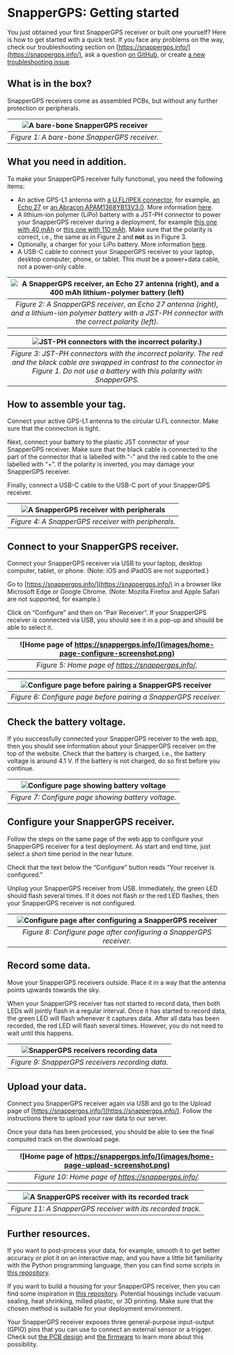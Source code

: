 # SnapperGPS: Getting started

You just obtained your first SnapperGPS receiver or built one yourself? Here is how to get started with a quick test. If you face any problems on the way, check our troubleshooting section on [https://snappergps.info/](https://snappergps.info/), ask a question [on GitHub](https://github.com/orgs/SnapperGPS/discussions), or create [a new troubleshooting issue](https://github.com/SnapperGPS/snappergps-pcb/issues).

## What is in the box?

SnapperGPS receivers come as assembled PCBs, but without any further protection or peripherals.

| ![A bare-bone SnapperGPS receiver](images/assembled.jpg) |
|:--:|
| *Figure 1: A bare-bone SnapperGPS receiver.* |

## What you need in addition.

To make your SnapperGPS receiver fully functional, you need the following items:
-	An active GPS-L1 antenna with [a U.FL/IPEX connector](https://en.wikipedia.org/wiki/Hirose_U.FL), for example, [an Echo 27](https://www.siretta.com/products/antennas/echo-27/) or [an Abracon APAM1368YB13V3.0](https://abracon.com/parametric/antennas/APAM1368YB13V3.0). More information [here](https://github.com/SnapperGPS/snappergps-pcb/discussions/10).
-	A lithium-ion polymer (LiPo) battery with a JST-PH connector to power your SnapperGPS receiver during a deployment, for example [this one with 40 mAh](https://www.sparkfun.com/products/13852) or [this one with 110 mAh](https://www.sparkfun.com/products/13853). Make sure that the polarity is correct, i.e., the same as in Figure 2 and **not** as in Figure 3.
-	Optionally, a charger for your LiPo battery. More information [here](https://github.com/SnapperGPS/snappergps-pcb/discussions/6).
-	A USB-C cable to connect your SnapperGPS receiver to your laptop, desktop computer, phone, or tablet. This must be a power+data cable, not a power-only cable.

| ![A SnapperGPS receiver, an Echo 27 antenna (right), and a 400 mAh lithium-polymer battery (left)](images/external-components.jpg) |
|:--:|
| *Figure 2: A SnapperGPS receiver, an Echo 27 antenna (right), and a lithium-ion polymer battery with a JST-PH connector with the correct polarity (left).* |

| ![JST-PH connectors with the incorrect polarity.)](images/wrong-jst-connector.jpg) |
|:--:|
| *Figure 3: JST-PH connectors with the incorrect polarity. The red and the black cable are swapped in contrast to the connector in Figure 1. Do not use a battery with this polarity with SnapperGPS.* |

## How to assemble your tag.

Connect your active GPS-L1 antenna to the circular U.FL connector. Make sure that the connection is tight.

Next, connect your battery to the plastic JST connector of your SnapperGPS receiver. Make sure that the black cable is connected to the part of the connector that is labelled with “-” and the red cable to the one labelled with “+”. If the polarity is inverted, you may damage your SnapperGPS receiver.

Finally, connect a USB-C cable to the USB-C port of your SnapperGPS receiver.

| ![A SnapperGPS receiver with peripherals](images/assembled-external-components.jpg) |
|:--:|
| *Figure 4: A SnapperGPS receiver with peripherals.* |

## Connect to your SnapperGPS receiver.

Connect your SnapperGPS receiver via USB to your laptop, desktop computer, tablet, or phone. (Note: iOS and iPadOS are not supported.)

Go to [https://snappergps.info/](https://snappergps.info/) in a browser like Microsoft Edge or Google Chrome. (Note: Mozilla Firefox and Apple Safari are not supported, for example.)

Click on “Configure” and then on “Pair Receiver”. If your SnapperGPS receiver is connected via USB, you should see it in a pop-up and should be able to select it.

| ![Home page of https://snappergps.info/](images/home-page-configure-screenshot.png) |
|:--:|
| *Figure 5: Home page of https://snappergps.info/.* |

| ![Configure page before pairing a SnapperGPS receiver](images/pair-receiver-screenshot.png) |
|:--:|
| *Figure 6: Configure page before pairing a SnapperGPS receiver.* |

## Check the battery voltage.

If you successfully connected your SnapperGPS receiver to the web app, then you should see information about your SnapperGPS receiver on the top of the website. Check that the battery is charged, i.e., the battery voltage is around 4.1 V. If the battery is not charged, do so first before you continue.

| ![Configure page showing battery voltage](images/check-battery-voltage-screenshot.png) |
|:--:|
| *Figure 7: Configure page showing battery voltage.* |

## Configure your SnapperGPS receiver.

Follow the steps on the same page of the web app to configure your SnapperGPS receiver for a test deployment. As start and end time, just select a short time period in the near future.

Check that the text below the “Configure” button reads “Your receiver is configured.”

Unplug your SnapperGPS receiver from USB. Immediately, the green LED should flash several times. If it does not flash or the red LED flashes, then your SnapperGPS receiver is not configured.

| ![Configure page after configuring a SnapperGPS receiver](images/configured-receiver-screenshot.png) |
|:--:|
| *Figure 8: Configure page after configuring a SnapperGPS receiver.* |

## Record some data.

Move your SnapperGPS receivers outside. Place it in a way that the antenna points upwards towards the sky.

When your SnapperGPS receiver has not started to record data, then both LEDs will jointly flash in a regular interval. Once it has started to record data, the green LED will flash whenever it captures data. After all data has been recorded, the red LED will flash several times. However, you do not need to wait until this happens.

| ![SnapperGPS receivers recording data](images/recording.jfif) |
|:--:|
| *Figure 9: SnapperGPS receivers recording data.* |

## Upload your data.

Connect you SnapperGPS receiver again via USB and go to the Upload page of [https://snappergps.info/](https://snappergps.info/). Follow the instructions there to upload your raw data to our server.

Once your data has been processed, you should be able to see the final computed track on the download page.


| ![Home page of https://snappergps.info/](images/home-page-upload-screenshot.png) |
|:--:|
| *Figure 10: Home page of https://snappergps.info/.* |

| ![A SnapperGPS receiver with its recorded track](images/app.jpg) |
|:--:|
| *Figure 11: A SnapperGPS receiver with its recorded track.* |

## Further resources.

If you want to post-process your data, for example, smooth it to get better accuracy or plot it on an interactive map, and you have a little bit familiarity with the Python programming language, then you can find some scripts in [this repository](https://github.com/SnapperGPS/snappergps-scripts).

If you want to build a housing for your SnapperGPS receiver, then you can find some inspiration in [this repository](https://github.com/SnapperGPS/snappergps-housings). Potential housings include vacuum sealing, heat shrinking, milled plastic, or 3D printing. Make sure that the chosen method is suitable for your deployment environment.

Your SnapperGPS receiver exposes three general-purpose input-output (GPIO) pins that you can use to connect an external sensor or a trigger. Check out [the PCB design](https://github.com/SnapperGPS/snappergps-pcb) and [the firmware](https://github.com/SnapperGPS/snappergps-firmware) to learn more about this possibility.
